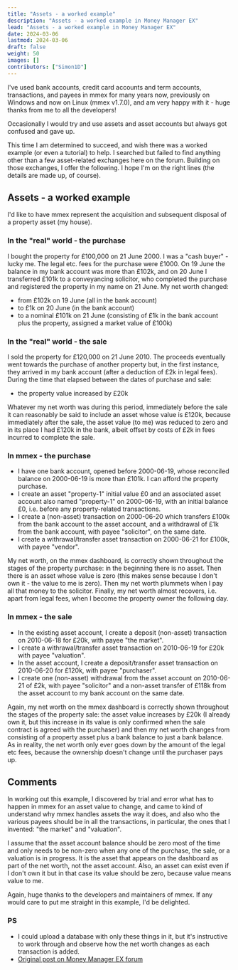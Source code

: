 ```yaml
---
title: "Assets - a worked example"
description: "Assets - a worked example in Money Manager EX"
lead: "Assets - a worked example in Money Manager EX"
date: 2024-03-06
lastmod: 2024-03-06
draft: false
weight: 50
images: []
contributors: ["Simon1D"]
---
```


I've used bank accounts, credit card accounts and term accounts, transactions, and payees in mmex for many years now, previously on Windows and now on Linux (mmex v1.7.0), and am very happy with it - huge thanks from me to all the developers!

Occasionally I would try and use assets and asset accounts but always got confused and gave up.

This time I am determined to succeed, and wish there was a worked example (or even a tutorial) to help. I searched but failed to find anything other than a few asset-related exchanges here on the forum. Building on those exchanges, I offer the following. I hope I'm on the right lines (the details are made up, of course).

## Assets - a worked example
I'd like to have mmex represent the acquisition and subsequent disposal of a property asset (my house).

### In the "real" world - the purchase
I bought the property for £100,000 on 21 June 2000. I was a "cash buyer" - lucky me. The legal etc. fees for the purchase were £1000. On 19 June the balance in my bank account was more than £102k, and on 20 June I transferred £101k to a conveyancing solicitor, who completed the purchase and registered the property in my name on 21 June. My net worth changed:
* from £102k on 19 June (all in the bank account)
* to £1k on 20 June (in the bank account)
* to a nominal £101k on 21 June (consisting of £1k in the bank account plus the property, assigned a market value of £100k)
### In the "real" world - the sale
I sold the property for £120,000 on 21 June 2010. The proceeds eventually went towards the purchase of another property but, in the first instance, they arrived in my bank account (after a deduction of £2k in legal fees). During the time that elapsed between the dates of purchase and sale:
* the property value increased by £20k
  
Whatever my net worth was during this period, immediately before the sale it can reasonably be said to include an asset whose value is £120k, because immediately after the sale, the asset value (to me) was reduced to zero and in its place I had £120k in the bank, albeit offset by costs of £2k in fees incurred to complete the sale.

### In mmex - the purchase
* I have one bank account, opened before 2000-06-19, whose reconciled balance on 2000-06-19 is more than £101k. I can afford the property purchase.
* I create an asset "property-1" initial value £0 and an associated asset account also named "property-1" on 2000-06-19, with an initial balance £0, i.e. before any property-related transactions.
* I create a (non-asset) transaction on 2000-06-20 which transfers £100k from the bank account to the asset account, and a withdrawal of £1k from the bank account, with payee "solicitor", on the same date.
* I create a withrawal/transfer asset transaction on 2000-06-21 for £100k, with payee "vendor".

My net worth, on the mmex dashboard, is correctly shown throughout the stages of the property purchase: in the beginning there is no asset. Then there is an asset whose value is zero (this makes sense because I don't own it - the value to me is zero). Then my net worth plummets when I pay all that money to the solicitor. Finally, my net worth almost recovers, i.e. apart from legal fees, when I become the property owner the following day.

### In mmex - the sale
* In the existing asset account, I create a deposit (non-asset) transaction on 2010-06-18 for £20k, with payee "the market".
* I create a withrawal/transfer asset transaction on 2010-06-19 for £20k with payee "valuation".
* In the asset account, I create a deposit/transfer asset transaction on 2010-06-20 for £120k, with payee "purchaser".
* I create one (non-asset) withdrawal from the asset account on 2010-06-21 of £2k, with payee "solicitor" and a non-asset transfer of £118k from the asset account to my bank account on the same date.

Again, my net worth on the mmex dashboard is correctly shown throughout the stages of the property sale: the asset value increases by £20k (I already own it, but this increase in its value is only confirmed when the sale contract is agreed with the purchaser) and then my net worth changes from consisting of a property asset plus a bank balance to just a bank balance. As in reality, the net worth only ever goes down by the amount of the legal etc fees, because the ownership doesn't change until the purchaser pays up.

## Comments
In working out this example, I discovered by trial and error what has to happen in mmex for an asset value to change, and came to kind of understand why mmex handles assets the way it does, and also who the various payees should be in all the transactions, in particular, the ones that I invented: "the market" and "valuation".

I assume that the asset account balance should be zero most of the time and only needs to be non-zero when any one of the purchase, the sale, or a valuation is in progress. It is the asset that appears on the dashboard as part of the net worth, not the asset account. Also, an asset can exist even if I don't own it but in that case its value should be zero, because value means value to me.

Again, huge thanks to the developers and maintainers of mmex. If any would care to put me straight in this example, I'd be delighted.

### PS 
* I could upload a database with only these things in it, but it's instructive to work through and observe how the net worth changes as each transaction is added.
* [Original post on Money Manager EX forum](https://forum.moneymanagerex.org/viewtopic.php?p=24907#p24907)
